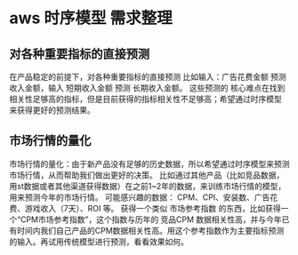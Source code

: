 # aws 时序模型 需求整理

## 对各种重要指标的直接预测

在产品稳定的前提下，对各种重要指标的直接预测
比如输入：广告花费金额 预测 收入金额，输入 短期收入金额 预测 长期收入金额。
这些预测的 核心难点在找到 相关性足够高的指标，但是目前获得的指标相关性不足够高；希望通过时序模型 来获得更好的预测结果。

## 市场行情的量化

市场行情的量化：由于新产品没有足够的历史数据，所以希望通过时序模型来预测市场行情，从而帮助我们做出更好的决策。
比如通过其他产品（比如竞品数据，用st数据或者其他渠道获得数据）在之前1~2年的数据，来训练市场行情的模型，用来预测今年的市场行情。
可能感兴趣的数据：
CPM、CPI、安装数、广告花费、游戏收入（7天）、ROI 等。
获得一个类似 市场参考指数 的东西，比如获得一个“CPM市场参考指数”，这个指数与历年的 竞品CPM 数据相关性高，并与今年已有时间内我们自己产品的CPM数据相关性高。用这个参考指数作为主要指标预测的输入。再试用传统模型进行预测，看看效果如何。


